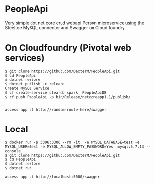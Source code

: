 # PeopleApi

Very simple dot net core crud webapi Person microservice using the Steeltoe MySQL connector and Swagger on Cloud foundry

# On Cloudfoundry (Pivotal web services)
```
$ git clone https://github.com/DaxterM/PeopleApi.git
$ cd PeopleApi
$ dotnet restore
$ dotnet publish -c release
Create MySQL Service
$ cf create-service cleardb spark  PeopleApiDB
$ cf push PeopleApi -p bin/Release/netcoreapp1.1/publish/


access app at http://random-route-here/swagger
```
# Local
```
$ docker run -p 3306:3306 --rm -it  -e MYSQL_DATABASE=test -e MYSQL_USER=test -e MYSQL_ALLOW_EMPTY_PASSWORD=Yes  mysql:5.7.13 --console
$ git clone https://github.com/DaxterM/PeopleApi.git
$ cd PeopleApi
$ dotnet restore
$ dotnet run

access app at http://localhost:5000/swagger
```
